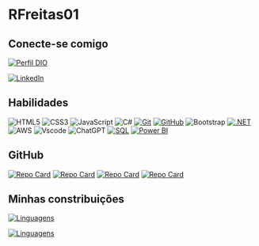# RFreitas01




## Conecte-se comigo
[![Perfil DIO](https://img.shields.io/badge/-Meu%20Perfil%20na%20DIO-000?style=for-the-badge)](https://www.dio.me/users/ricardogenesi22)

[![LinkedIn](https://img.shields.io/badge/-LinkedIn-000?style=for-the-badge&logo=linkedin&logoColor=30A3DC)](https://www.linkedin.com/in/ricardogenesi/)


## Habilidades

![HTML5](https://img.shields.io/badge/HTML-000?style=for-the-badge&logo=html5&logoColor=30A3DC)
![CSS3](https://img.shields.io/badge/CSS3-000?style=for-the-badge&logo=css3&logoColor=E94D5F)
![JavaScript](https://img.shields.io/badge/JavaScript-000?style=for-the-badge&logo=javascript&logoColor=30A3DC)
![C#](https://img.shields.io/badge/C%23-000?style=for-the-badge&logo=c-sharp&logoColor=white)
[![Git](https://img.shields.io/badge/Git-000?style=for-the-badge&logo=git&logoColor=E94D5F)](https://git-scm.com/doc)
[![GitHub](https://img.shields.io/badge/GitHub-000?style=for-the-badge&logo=github&logoColor=30A3DC)](https://docs.github.com/)
![Bootstrap](https://img.shields.io/badge/-boostrap-000?style=for-the-badge&logo=bootstrap&labelColor=000)
[![.NET](https://img.shields.io/badge/.NET-000?style=for-the-badge&logo=dotnet&logoColor=white)](https://dotnet.microsoft.com/)
![AWS](https://img.shields.io/badge/AWS-000.svg?style=for-the-badge&logo=amazon-aws&logoColor=white)
![Vscode](https://img.shields.io/badge/Vscode-000?style=for-the-badge&logo=visual-studio-code&logoColor=white)
![ChatGPT](https://img.shields.io/badge/ChatGPT-000?style=flat-square&labelColor=000&logo=openai&logoColor=white)
[![SQL](https://img.shields.io/badge/%E2%9C%93%EF%B8%8F%20SQL-000?style=for-the-badge&logo=mysql&logoColor=000)](https://www.mysql.com/)
[![Power BI](https://img.shields.io/badge/📊%20Power%20BI-000?style=for-the-badge&logo=powerbi&logoColor=000)](https://powerbi.microsoft.com/)





## GitHub 
[![Repo Card](https://github-readme-stats.vercel.app/api/pin/?username=Rfreitas01&repo=SITE-DE-LOGIN&border_color=7F3FBF&bg_color=0D1117&title_color=C9D1D9&text_color=8B949E&icon_color=7F3FBF)](https://github.com/Rfreitas01/SITE-DE-LOGIN)
[![Repo Card](https://github-readme-stats.vercel.app/api/pin/?username=Rfreitas01&repo=site_simples&border_color=7F3FBF&bg_color=0D1117&title_color=C9D1D9&text_color=8B949E&icon_color=7F3FBF)](https://github.com/Rfreitas01/site_simples)
[![Repo Card](https://github-readme-stats.vercel.app/api/pin/?username=Rfreitas01&repo=site-responsivo-bootstrap&border_color=7F3FBF&bg_color=0D1117&title_color=C9D1D9&text_color=8B949E&icon_color=7F3FBF)](https://github.com/Rfreitas01/site-responsivo-bootstrap)
[![Repo Card](https://github-readme-stats.vercel.app/api/pin/?username=Rfreitas01&repo=Portfolio&border_color=7F3FBF&bg_color=0D1117&title_color=C9D1D9&text_color=8B949E&icon_color=7F3FBF)](https://github.com/Rfreitas01/Portfolio)



## Minhas constribuições

[![Linguagens](https://github-readme-stats.vercel.app/api?username=Rfreitas01&show_icons=true&locale=pt-BR&&theme=omni)](https://github.com/Rfreitas01?tab=repositories)

[![Linguagens](https://github-readme-stats.vercel.app/api/top-langs/?username=Rfreitas01&layout=compact&locale=pt-BR&&theme=omni)](https://github.com/Rfreitas01?tab=repositories)
